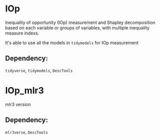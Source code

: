 # IOp
Inequality of opportunity (IOp) measurement and Shapley decomposition based on each variable or groups of variables, with multiple inequality measure indexs.  

It's able to use all the models in `tidymodels` for IOp measurement

## Dependency: 
`tidyverse`, `tidymodels`, `DescTools`


# IOp_mlr3

mlr3 version

## Dependency: 
`mlr3verse`, `DescTools`
